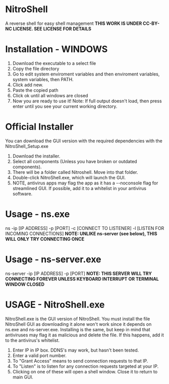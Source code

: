 # NitroShell
A reverse shell for easy shell management
**THIS WORK IS UNDER CC-BY-NC LICENSE. SEE LICENSE FOR DETAILS**
# Installation - WINDOWS
1. Download the executable to a select file
2. Copy the file directory
4. Go to edit system enviroment variables and then enviroment variables, system variables, then PATH.
5. Click add new.
6. Paste the copied path
7. Click ok until all windows are closed
8. Now you are ready to use it! Note: If full output doesn't load, then press enter until you see your current working directory.
# Official Installer
You can download the GUI version with the required dependencies with the NitroShell_Setup.exe
1. Download the installer.
2. Select all components (Unless you have broken or outdated components).
3. There will be a folder called Nitroshell. Move into that folder.
4. Double-click NitroShell.exe, which will launch the GUI.
5. NOTE, antivirus apps may flag the app as it has a --noconsole flag for streamlined GUI. If possible, add it to a whitelist in your antivirus software.
# Usage - ns.exe
ns -ip [IP ADDRESS] -p [PORT] -c [CONNECT TO LISTENER] -l [LISTEN FOR INCOMING CONNECTIONS]
**NOTE: UNLIKE ns-server (see below), THIS WILL ONLY TRY CONNECTING ONCE**
# Usage - ns-server.exe
ns-server -ip [IP ADDRESS] -p [PORT]
**NOTE: THIS SERVER WILL TRY CONNECTING FOREVER UNLESS KEYBOARD INTERRUPT OR TERMINAL WINDOW CLOSED**
# USAGE - NitroShell.exe
NitroShell.exe is the GUI version of NitroShell. You must install the file NitroShell GUI as downloading it alone won't work since it depends on ns.exe and ns-server.exe.
Installing is the same, but keep in mind that antiviruses may flag it as malicious and delete the file. If this happens, add it to the antivirus's whitelist.
1. Enter IP in IP box. DDNS's may work, but hasn't been tested.
2. Enter a valid port number.
3. To "Grant Access" means to send connection requests to that IP.
4. To "Listen" is to listen for any connection requests targeted at your IP.
5. Clicking on one of these will open a shell window. Close it to return to main GUI.
